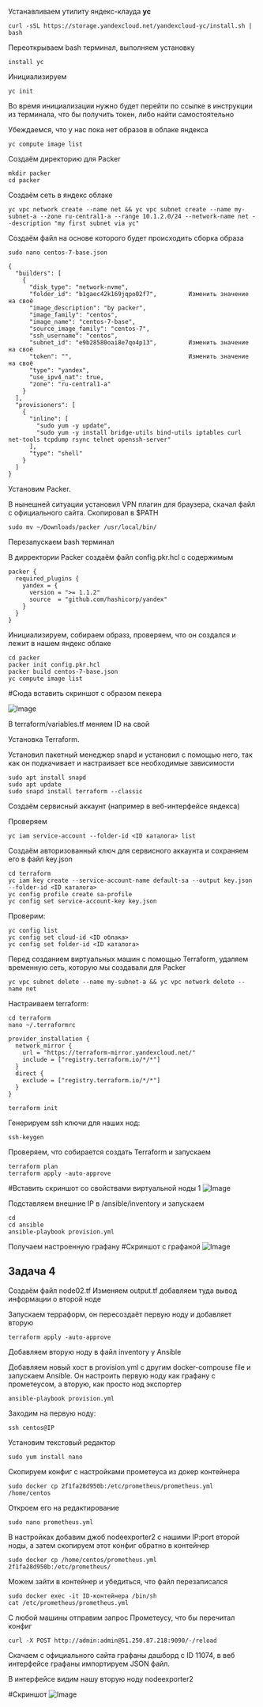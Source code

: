 Устанавливаем утилиту яндекс-клауда **yc**

```
curl -sSL https://storage.yandexcloud.net/yandexcloud-yc/install.sh | bash
```
Переоткрываем bash терминал, выполняем установку
```
install yc
```
Инициализируем
```
yc init
```
Во время инициализации нужно будет перейти по ссылке в инструкции из терминала, что бы получить токен, либо найти самостоятельно

Убеждаемся, что у нас пока нет образов в облаке яндекса
```
yc compute image list
```
Создаём директорию для Packer
```
mkdir packer
cd packer
```
Создаём сеть в яндекс облаке
```
yc vpc network create --name net && yc vpc subnet create --name my-subnet-a --zone ru-central1-a --range 10.1.2.0/24 --network-name net --description "my first subnet via yc"
```
Создаём файл на основе которого будет происходить сборка образа
```
sudo nano centos-7-base.json
```
```
{
  "builders": [
    {
      "disk_type": "network-nvme",
      "folder_id": "b1gaec42k169jqpo02f7",         Изменить значение на своё
      "image_description": "by packer",
      "image_family": "centos",
      "image_name": "centos-7-base",
      "source_image_family": "centos-7",
      "ssh_username": "centos",
      "subnet_id": "e9b28580oai8e7qo4p13",         Изменить значение на своё 
      "token": "",                                 Изменить значение на своё
      "type": "yandex",
      "use_ipv4_nat": true,
      "zone": "ru-central1-a"
    }
  ],
  "provisioners": [
    {
      "inline": [
        "sudo yum -y update",
        "sudo yum -y install bridge-utils bind-utils iptables curl net-tools tcpdump rsync telnet openssh-server"
      ],
      "type": "shell"
    }
  ]
}
```
Установим Packer.

В нынешней ситуации установил VPN плагин для браузера, скачал файл с официального сайта. Скопировал в $PATH
```
sudo mv ~/Downloads/packer /usr/local/bin/
```
Перезапускаем bash терминал 

В дирректории Packer создаём файл config.pkr.hcl с содержимым
```
packer {
  required_plugins {
    yandex = {
      version = ">= 1.1.2"
      source  = "github.com/hashicorp/yandex"
    }
  }
}
```
Инициализируем, собираем образз, проверяем, что он создался и лежит в нашем яндекс облаке
```
cd packer
packer init config.pkr.hcl
packer build centos-7-base.json
yc compute image list
```
#Сюда вставить скриншот с образом пекера

![Image](https://ibb.co/ZdrnbFP)

В terraform/variables.tf меняем ID на свой

Установка Terraform.

Установил пакетный менеджер snapd и установил с помощью него, так как он подкачивает и настраивает все необходимые зависимости
```
sudo apt install snapd
sudo apt update
sudo snapd install terraform --classic
```
Создаём сервисный аккаунт (например в веб-интерфейсе яндекса)

Проверяем
```
yc iam service-account --folder-id <ID каталога> list
```
Создаём авторизованный ключ для сервисного аккаунта и сохраняем его в файл key.json
```
cd terraform
yc iam key create --service-account-name default-sa --output key.json --folder-id <ID каталога>
yc config profile create sa-profile
yc config set service-account-key key.json
```
Проверим:
```
yc config list
yc config set cloud-id <ID облака>
yc config set folder-id <ID каталога>
```
Перед созданием виртуальных машин с помощью Terraform, удаляем временную сеть, которую мы создавали для Packer
```
yc vpc subnet delete --name my-subnet-a && yc vpc network delete --name net
```
Настраиваем terraform:
```
cd terraform
nano ~/.terraformrc
```
```
provider_installation {
  network_mirror {
    url = "https://terraform-mirror.yandexcloud.net/"
    include = ["registry.terraform.io/*/*"]
  }
  direct {
    exclude = ["registry.terraform.io/*/*"]
  }
}
```
```
terraform init
```
Генерируем ssh ключи для наших нод:
```
ssh-keygen
```
Проверяем, что собирается создать Terraform и запускаем
```
terraform plan
terraform apply -auto-approve
```
#Вставить скриншот со свойствами виртуальной ноды 1
![Image](https://i.ibb.co/X2z7WtJ/Vagrant-Ansible-Virtualbox.png)

Подставляем внешние IP в /ansible/inventory и запускаем
```
cd
cd ansible
ansible-playbook provision.yml
```
Получаем настроенную графану
#Скриншот с графаной
![Image](https://i.ibb.co/X2z7WtJ/Vagrant-Ansible-Virtualbox.png)

## **Задача 4**

Создаём файл node02.tf
Изменяем output.tf добавляем туда вывод информации о второй ноде

Запускаем терраформ, он пересоздаёт первую ноду и добавляет вторую
```
terraform apply -auto-approve
```
Добавляем вторую ноду в файл inventory у Ansible

Добавляем новый хост в provision.yml с другим docker-compouse file и запускаем Ansible. Он настроить первую ноду как графану с прометеусом, а вторую, как просто нод экспортер
```
ansible-playbook provision.yml
```
Заходим на первую ноду:
```
ssh centos@IP
```
Установим текстовый редактор
```
sudo yum install nano
```
Скопируем конфиг с настройками прометеуса из докер контейнера
```
sudo docker cp 2f1fa28d950b:/etc/prometheus/prometheus.yml /home/centos
```
Откроем его на редактирование
```
sudo nano prometheus.yml
```
В настройках добавим джоб nodeexporter2 с нашими IP:port второй ноды, а затем скопируем этот конфиг обратно в контейнер
```
sudo docker cp /home/centos/prometheus.yml 2f1fa28d950b:/etc/prometheus/
```
Можем зайти в контейнер и убедиться, что файл перезаписался
```
sudo docker exec -it ID-контейнера /bin/sh
cat /etc/prometheus/prometheus.yml
```
С любой машины отправим запрос Прометеусу, что бы перечитал конфиг
```
curl -X POST http://admin:admin@51.250.87.218:9090/-/reload
```
Скачаем с официального сайта графаны дашборд с ID 11074, в веб интерфейсе графаны импортируем JSON файл.

В интерфейсе видим нашу вторую ноду nodeexporter2

#Скриншот
![Image](https://i.ibb.co/X2z7WtJ/Vagrant-Ansible-Virtualbox.png)



